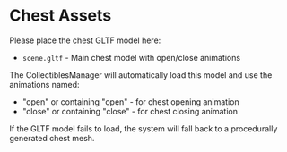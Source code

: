 # Chest Assets

Please place the chest GLTF model here:
- `scene.gltf` - Main chest model with open/close animations

The CollectiblesManager will automatically load this model and use the animations named:
- "open" or containing "open" - for chest opening animation
- "close" or containing "close" - for chest closing animation

If the GLTF model fails to load, the system will fall back to a procedurally generated chest mesh.